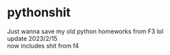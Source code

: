 # pythonshit
Just wanna save my old python homeworks from F3 lol
<br>
update 2023/2/15
<br>
now includes shit from f4
